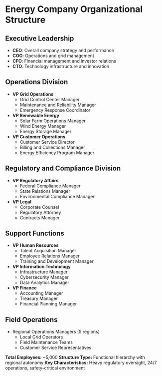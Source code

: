 # Energy Company Organizational Structure

## Executive Leadership
- **CEO**: Overall company strategy and performance
- **COO**: Operations and grid management
- **CFO**: Financial management and investor relations
- **CTO**: Technology infrastructure and innovation

## Operations Division
- **VP Grid Operations**
  - Grid Control Center Manager
  - Maintenance and Reliability Manager
  - Emergency Response Coordinator
- **VP Renewable Energy**
  - Solar Farm Operations Manager
  - Wind Energy Manager
  - Energy Storage Manager
- **VP Customer Operations**
  - Customer Service Director
  - Billing and Collections Manager
  - Energy Efficiency Program Manager

## Regulatory and Compliance Division
- **VP Regulatory Affairs**
  - Federal Compliance Manager
  - State Relations Manager
  - Environmental Compliance Manager
- **VP Legal**
  - Corporate Counsel
  - Regulatory Attorney
  - Contracts Manager

## Support Functions
- **VP Human Resources**
  - Talent Acquisition Manager
  - Employee Relations Manager
  - Training and Development Manager
- **VP Information Technology**
  - Infrastructure Manager
  - Cybersecurity Manager
  - Data Analytics Manager
- **VP Finance**
  - Accounting Manager
  - Treasury Manager
  - Financial Planning Manager

## Field Operations
- Regional Operations Managers (5 regions)
  - Local Grid Operators
  - Field Maintenance Teams
  - Customer Service Representatives

**Total Employees:** ~5,000
**Structure Type:** Functional hierarchy with regional autonomy
**Key Characteristics:** Heavy regulatory oversight, 24/7 operations, safety-critical environment